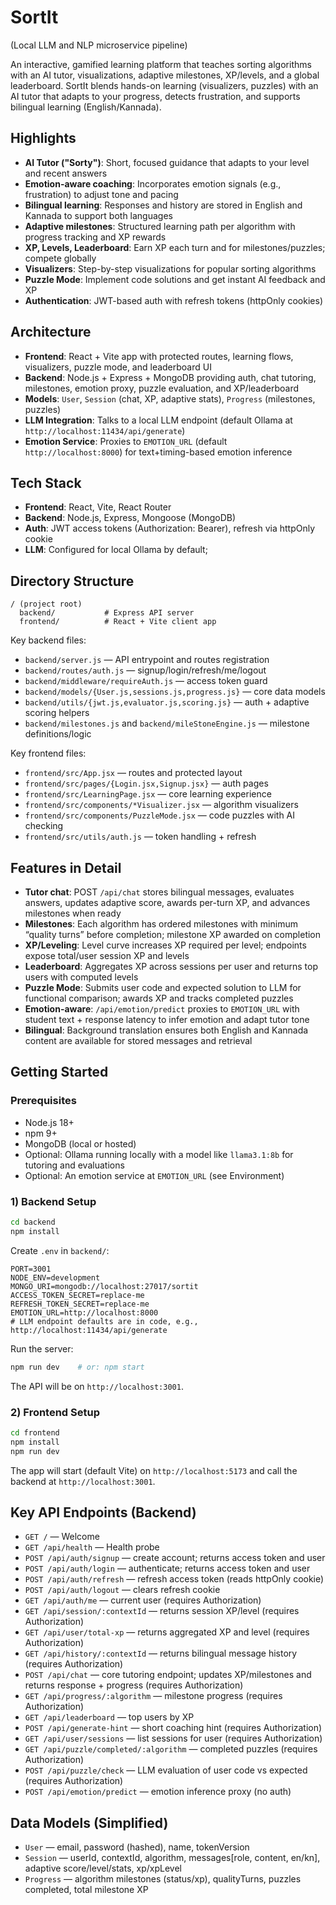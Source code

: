 # SortIt
(Local LLM and NLP microservice pipeline)

An interactive, gamified learning platform that teaches sorting algorithms with an AI tutor, visualizations, adaptive milestones, XP/levels, and a global leaderboard. SortIt blends hands-on learning (visualizers, puzzles) with an AI tutor that adapts to your progress, detects frustration, and supports bilingual learning (English/Kannada).

## Highlights
- **AI Tutor ("Sorty")**: Short, focused guidance that adapts to your level and recent answers
- **Emotion-aware coaching**: Incorporates emotion signals (e.g., frustration) to adjust tone and pacing
- **Bilingual learning**: Responses and history are stored in English and Kannada to support both languages
- **Adaptive milestones**: Structured learning path per algorithm with progress tracking and XP rewards
- **XP, Levels, Leaderboard**: Earn XP each turn and for milestones/puzzles; compete globally
- **Visualizers**: Step-by-step visualizations for popular sorting algorithms
- **Puzzle Mode**: Implement code solutions and get instant AI feedback and XP
- **Authentication**: JWT-based auth with refresh tokens (httpOnly cookies)

## Architecture
- **Frontend**: React + Vite app with protected routes, learning flows, visualizers, puzzle mode, and leaderboard UI
- **Backend**: Node.js + Express + MongoDB providing auth, chat tutoring, milestones, emotion proxy, puzzle evaluation, and XP/leaderboard
- **Models**: `User`, `Session` (chat, XP, adaptive stats), `Progress` (milestones, puzzles)
- **LLM Integration**: Talks to a local LLM endpoint (default Ollama at `http://localhost:11434/api/generate`)
- **Emotion Service**: Proxies to `EMOTION_URL` (default `http://localhost:8000`) for text+timing-based emotion inference

## Tech Stack
- **Frontend**: React, Vite, React Router
- **Backend**: Node.js, Express, Mongoose (MongoDB)
- **Auth**: JWT access tokens (Authorization: Bearer), refresh via httpOnly cookie
- **LLM**: Configured for local Ollama by default; 

## Directory Structure
```
/ (project root)
  backend/           # Express API server
  frontend/          # React + Vite client app
```
Key backend files:
- `backend/server.js` — API entrypoint and routes registration
- `backend/routes/auth.js` — signup/login/refresh/me/logout
- `backend/middleware/requireAuth.js` — access token guard
- `backend/models/{User.js,sessions.js,progress.js}` — core data models
- `backend/utils/{jwt.js,evaluator.js,scoring.js}` — auth + adaptive scoring helpers
- `backend/milestones.js` and `backend/mileStoneEngine.js` — milestone definitions/logic

Key frontend files:
- `frontend/src/App.jsx` — routes and protected layout
- `frontend/src/pages/{Login.jsx,Signup.jsx}` — auth pages
- `frontend/src/LearningPage.jsx` — core learning experience
- `frontend/src/components/*Visualizer.jsx` — algorithm visualizers
- `frontend/src/components/PuzzleMode.jsx` — code puzzles with AI checking
- `frontend/src/utils/auth.js` — token handling + refresh

## Features in Detail
- **Tutor chat**: POST `/api/chat` stores bilingual messages, evaluates answers, updates adaptive score, awards per-turn XP, and advances milestones when ready
- **Milestones**: Each algorithm has ordered milestones with minimum “quality turns” before completion; milestone XP awarded on completion
- **XP/Leveling**: Level curve increases XP required per level; endpoints expose total/user session XP and levels
- **Leaderboard**: Aggregates XP across sessions per user and returns top users with computed levels
- **Puzzle Mode**: Submits user code and expected solution to LLM for functional comparison; awards XP and tracks completed puzzles
- **Emotion-aware**: `/api/emotion/predict` proxies to `EMOTION_URL` with student text + response latency to infer emotion and adapt tutor tone
- **Bilingual**: Background translation ensures both English and Kannada content are available for stored messages and retrieval

## Getting Started
### Prerequisites
- Node.js 18+
- npm 9+
- MongoDB (local or hosted)
- Optional: Ollama running locally with a model like `llama3.1:8b` for tutoring and evaluations
- Optional: An emotion service at `EMOTION_URL` (see Environment)

### 1) Backend Setup
```bash
cd backend
npm install
```
Create `.env` in `backend/`:
```
PORT=3001
NODE_ENV=development
MONGO_URI=mongodb://localhost:27017/sortit
ACCESS_TOKEN_SECRET=replace-me
REFRESH_TOKEN_SECRET=replace-me
EMOTION_URL=http://localhost:8000
# LLM endpoint defaults are in code, e.g., http://localhost:11434/api/generate
```
Run the server:
```bash
npm run dev    # or: npm start
```
The API will be on `http://localhost:3001`.

### 2) Frontend Setup
```bash
cd frontend
npm install
npm run dev
```
The app will start (default Vite) on `http://localhost:5173` and call the backend at `http://localhost:3001`.

## Key API Endpoints (Backend)
- `GET /` — Welcome
- `GET /api/health` — Health probe
- `POST /api/auth/signup` — create account; returns access token and user
- `POST /api/auth/login` — authenticate; returns access token and user
- `POST /api/auth/refresh` — refresh access token (reads httpOnly cookie)
- `POST /api/auth/logout` — clears refresh cookie
- `GET /api/auth/me` — current user (requires Authorization)
- `GET /api/session/:contextId` — returns session XP/level (requires Authorization)
- `GET /api/user/total-xp` — returns aggregated XP and level (requires Authorization)
- `GET /api/history/:contextId` — returns bilingual message history (requires Authorization)
- `POST /api/chat` — core tutoring endpoint; updates XP/milestones and returns response + progress (requires Authorization)
- `GET /api/progress/:algorithm` — milestone progress (requires Authorization)
- `GET /api/leaderboard` — top users by XP
- `POST /api/generate-hint` — short coaching hint (requires Authorization)
- `GET /api/user/sessions` — list sessions for user (requires Authorization)
- `GET /api/puzzle/completed/:algorithm` — completed puzzles (requires Authorization)
- `POST /api/puzzle/check` — LLM evaluation of user code vs expected (requires Authorization)
- `POST /api/emotion/predict` — emotion inference proxy (no auth)

## Data Models (Simplified)
- `User` — email, password (hashed), name, tokenVersion
- `Session` — userId, contextId, algorithm, messages[role, content, en/kn], adaptive score/level/stats, xp/xpLevel
- `Progress` — algorithm milestones (status/xp), qualityTurns, puzzles completed, total milestone XP


